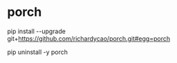 # porch
pip install --upgrade git+https://github.com/richardycao/porch.git#egg=porch

pip uninstall -y porch
